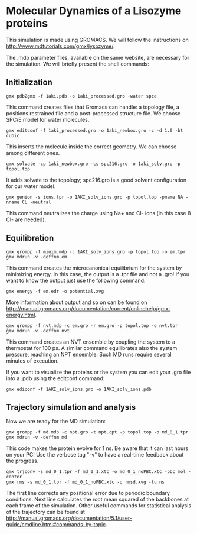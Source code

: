 # Molecular Dynamics of a Lisozyme proteins
This simulation is made using GROMACS. We will follow the instructions on http://www.mdtutorials.com/gmx/lysozyme/.

The .mdp parameter files, available on the same website, are necessary for the simulation.
We will briefly present the shell commands:
## Initialization

    gmx pdb2gmx -f 1aki.pdb -o 1aki_processed.gro -water spce
This command creates files that Gromacs can handle: a topology file, a positions restrained file and a post-processed structure file.
We choose SPC/E model for water molecules.

    gmx editconf -f 1aki_processed.gro -o 1aki_newbox.gro -c -d 1.0 -bt cubic
This inserts the molecule inside the correct geometry. We can choose among different ones.

    gmx solvate -cp 1aki_newbox.gro -cs spc216.gro -o 1aki_solv.gro -p topol.top
It adds solvate to the topology; spc216.gro is a good solvent configuration for our water model.

    gmx genion -s ions.tpr -o 1AKI_solv_ions.gro -p topol.top -pname NA -nname CL -neutral

This command neutralizes the charge using Na+ and Cl- ions (in this case 8 Cl- are needed).
## Equilibration

    gmx grompp -f minim.mdp -c 1AKI_solv_ions.gro -p topol.top -o em.tpr
    gmx mdrun -v -deffnm em
    
This command creates the microcanonical equilibrium for the system by minimizing energy.
In this case, the output is a .tpr file and not a .gro!
If you want to know the output just use the following command:

    gmx energy -f em.edr -o potential.xvg
    
More information about output and so on can be found on http://manual.gromacs.org/documentation/current/onlinehelp/gmx-energy.html.
    
    gmx grompp -f nvt.mdp -c em.gro -r em.gro -p topol.top -o nvt.tpr
    gmx mdrun -v -deffnm nvt

This command creates an NVT ensemble by coupling the system to a thermostat for 100 ps.
A similar command equilibrates also the system pressure, reaching an NPT ensemble.
Such MD runs require several minutes of execution.

If you want to visualize the proteins or the system you can edit your .gro file into a .pdb using the editconf command:

    gmx ediconf -f 1AKI_solv_ions.gro -o 1AKI_solv_ions.pdb
## Trajectory simulation and analysis

Now we are ready for the MD simulation:

    gmx grompp -f md.mdp -c npt.gro -t npt.cpt -p topol.top -o md_0_1.tpr
    gmx mdrun -v -deffnm md

This code makes the protein evolve for 1 ns. Be aware that it can last hours on your PC! Use the verbose tag "-v" to have a real-time feedback about the progress.

    gmx trjconv -s md_0_1.tpr -f md_0_1.xtc -o md_0_1_noPBC.xtc -pbc mol -center
    gmx rms -s md_0_1.tpr -f md_0_1_noPBC.xtc -o rmsd.xvg -tu ns

The first line corrects any positional error due to periodic boundary conditions. Next line calculates the root mean squared of the backbones at each frame of the simulation. Other useful commands for statistical analysis of the trajectory can be found at http://manual.gromacs.org/documentation/5.1/user-guide/cmdline.html#commands-by-topic.
